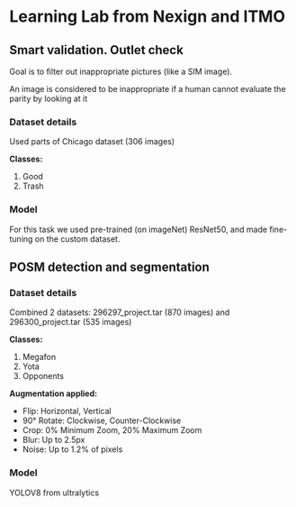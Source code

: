 # Learning Lab from Nexign and ITMO 

## Smart validation. Outlet check
Goal is to filter out inappropriate pictures (like a SIM image).

An image is considered to be inappropriate if a human cannot evaluate the parity by looking at it
### Dataset details
Used parts of Chicago dataset (306 images)

**Classes:**
1. Good
2. Trash

### Model

For this task we used pre-trained (on imageNet) ResNet50, and made fine-tuning on the custom dataset.

## POSM detection and segmentation 

### Dataset details
Combined 2 datasets: 296297_project.tar (870 images) and 296300_project.tar (535 images)


**Classes:**

1. Megafon
2. Yota
3. Opponents

**Augmentation applied:**

-  Flip: Horizontal, Vertical
- 90° Rotate: Clockwise, Counter-Clockwise
- Crop: 0% Minimum Zoom, 20% Maximum Zoom
- Blur: Up to 2.5px
- Noise: Up to 1.2% of pixels

### Model
YOLOV8 from ultralytics 

